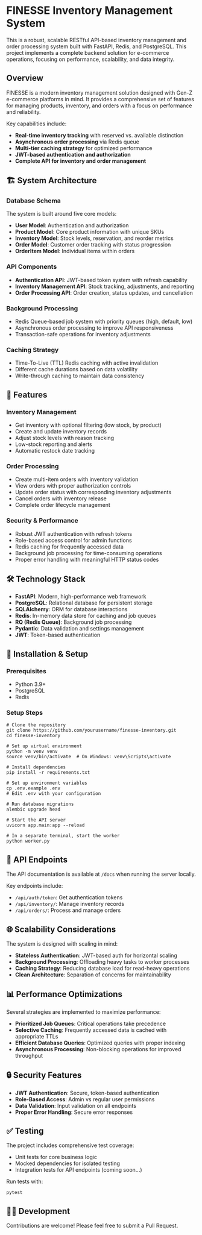 # FINESSE Inventory Management System

This is a robust, scalable RESTful API-based inventory management and order processing system built with FastAPI, Redis, and PostgreSQL. This project implements a complete backend solution for e-commerce operations, focusing on performance, scalability, and data integrity.

## Overview

FINESSE is a modern inventory management solution designed with Gen-Z e-commerce platforms in mind. It provides a comprehensive set of features for managing products, inventory, and orders with a focus on performance and reliability.

Key capabilities include:
- **Real-time inventory tracking** with reserved vs. available distinction
- **Asynchronous order processing** via Redis queue
- **Multi-tier caching strategy** for optimized performance
- **JWT-based authentication and authorization**
- **Complete API for inventory and order management**

## 🏗️ System Architecture

### Database Schema
The system is built around five core models:
- **User Model**: Authentication and authorization
- **Product Model**: Core product information with unique SKUs
- **Inventory Model**: Stock levels, reservation, and reorder metrics
- **Order Model**: Customer order tracking with status progression
- **OrderItem Model**: Individual items within orders

### API Components
- **Authentication API**: JWT-based token system with refresh capability
- **Inventory Management API**: Stock tracking, adjustments, and reporting
- **Order Processing API**: Order creation, status updates, and cancellation

### Background Processing
- Redis Queue-based job system with priority queues (high, default, low)
- Asynchronous order processing to improve API responsiveness
- Transaction-safe operations for inventory adjustments

### Caching Strategy
- Time-To-Live (TTL) Redis caching with active invalidation
- Different cache durations based on data volatility
- Write-through caching to maintain data consistency

## 🚀 Features

### Inventory Management
- Get inventory with optional filtering (low stock, by product)
- Create and update inventory records
- Adjust stock levels with reason tracking
- Low-stock reporting and alerts
- Automatic restock date tracking

### Order Processing
- Create multi-item orders with inventory validation
- View orders with proper authorization controls
- Update order status with corresponding inventory adjustments
- Cancel orders with inventory release
- Complete order lifecycle management

### Security & Performance
- Robust JWT authentication with refresh tokens
- Role-based access control for admin functions
- Redis caching for frequently accessed data
- Background job processing for time-consuming operations
- Proper error handling with meaningful HTTP status codes

## 🛠️ Technology Stack

- **FastAPI**: Modern, high-performance web framework
- **PostgreSQL**: Relational database for persistent storage
- **SQLAlchemy**: ORM for database interactions
- **Redis**: In-memory data store for caching and job queues
- **RQ (Redis Queue)**: Background job processing
- **Pydantic**: Data validation and settings management
- **JWT**: Token-based authentication

## 🔧 Installation & Setup

### Prerequisites
- Python 3.9+
- PostgreSQL
- Redis

### Setup Steps
```
# Clone the repository
git clone https://github.com/yourusername/finesse-inventory.git
cd finesse-inventory

# Set up virtual environment
python -m venv venv
source venv/bin/activate  # On Windows: venv\Scripts\activate

# Install dependencies
pip install -r requirements.txt

# Set up environment variables
cp .env.example .env
# Edit .env with your configuration

# Run database migrations
alembic upgrade head

# Start the API server
uvicorn app.main:app --reload

# In a separate terminal, start the worker
python worker.py
```

## 🔄 API Endpoints

The API documentation is available at `/docs` when running the server locally.

Key endpoints include:
- `/api/auth/token`: Get authentication tokens
- `/api/inventory/`: Manage inventory records
- `/api/orders/`: Process and manage orders

## 🌐 Scalability Considerations

The system is designed with scaling in mind:
- **Stateless Authentication**: JWT-based auth for horizontal scaling
- **Background Processing**: Offloading heavy tasks to worker processes
- **Caching Strategy**: Reducing database load for read-heavy operations
- **Clean Architecture**: Separation of concerns for maintainability

## 📊 Performance Optimizations

Several strategies are implemented to maximize performance:
- **Prioritized Job Queues**: Critical operations take precedence
- **Selective Caching**: Frequently accessed data is cached with appropriate TTLs
- **Efficient Database Queries**: Optimized queries with proper indexing
- **Asynchronous Processing**: Non-blocking operations for improved throughput

## 🔒 Security Features

- **JWT Authentication**: Secure, token-based authentication
- **Role-Based Access**: Admin vs regular user permissions
- **Data Validation**: Input validation on all endpoints
- **Proper Error Handling**: Secure error responses

## ✅ Testing

The project includes comprehensive test coverage:
- Unit tests for core business logic
- Mocked dependencies for isolated testing
- Integration tests for API endpoints (coming soon...)

Run tests with:
```
pytest
```

## 👨‍💻 Development

Contributions are welcome! Please feel free to submit a Pull Request.
